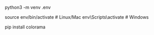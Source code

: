 python3 -m venv .env

source env/bin/activate  # Linux/Mac
env\Scripts\activate     # Windows

pip install colorama
